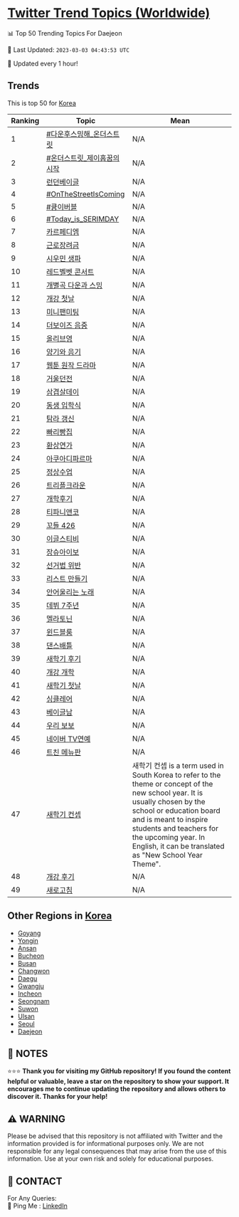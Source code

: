 [Twitter Trend Topics (Worldwide)](https://github.com/ErcinDedeoglu/Twitter-Trend-Topics)
==========


📊 Top 50 Trending Topics For Daejeon

📆 Last Updated: `2023-03-03 04:43:53 UTC`

🔧 Updated every 1 hour!


## Trends

This is top 50 for [Korea](</Korea>)

| Ranking | Topic | Mean |
| ------- | ------------ | ------------ |
| 1 | [#다운후스밍해_온더스트릿](http://twitter.com/search?q=%23%eb%8b%a4%ec%9a%b4%ed%9b%84%ec%8a%a4%eb%b0%8d%ed%95%b4_%ec%98%a8%eb%8d%94%ec%8a%a4%ed%8a%b8%eb%a6%bf) | N/A |
| 2 | [#온더스트릿_제이홉꿈의시작](http://twitter.com/search?q=%23%ec%98%a8%eb%8d%94%ec%8a%a4%ed%8a%b8%eb%a6%bf_%ec%a0%9c%ec%9d%b4%ed%99%89%ea%bf%88%ec%9d%98%ec%8b%9c%ec%9e%91) | N/A |
| 3 | [런던베이글](http://twitter.com/search?q=%eb%9f%b0%eb%8d%98%eb%b2%a0%ec%9d%b4%ea%b8%80) | N/A |
| 4 | [#OnTheStreetIsComing](http://twitter.com/search?q=%23OnTheStreetIsComing) | N/A |
| 5 | [#큥이버블](http://twitter.com/search?q=%23%ed%81%a5%ec%9d%b4%eb%b2%84%eb%b8%94) | N/A |
| 6 | [#Today_is_SERIMDAY](http://twitter.com/search?q=%23Today_is_SERIMDAY) | N/A |
| 7 | [카르페디엠](http://twitter.com/search?q=%ec%b9%b4%eb%a5%b4%ed%8e%98%eb%94%94%ec%97%a0) | N/A |
| 8 | [근로장려금](http://twitter.com/search?q=%ea%b7%bc%eb%a1%9c%ec%9e%a5%eb%a0%a4%ea%b8%88) | N/A |
| 9 | [시우민 생파](http://twitter.com/search?q=%ec%8b%9c%ec%9a%b0%eb%af%bc+%ec%83%9d%ed%8c%8c) | N/A |
| 10 | [레드벨벳 콘서트](http://twitter.com/search?q=%eb%a0%88%eb%93%9c%eb%b2%a8%eb%b2%b3+%ec%bd%98%ec%84%9c%ed%8a%b8) | N/A |
| 11 | [개별곡 다운과 스밍](http://twitter.com/search?q=%ea%b0%9c%eb%b3%84%ea%b3%a1+%eb%8b%a4%ec%9a%b4%ea%b3%bc+%ec%8a%a4%eb%b0%8d) | N/A |
| 12 | [개강 첫날](http://twitter.com/search?q=%ea%b0%9c%ea%b0%95+%ec%b2%ab%eb%82%a0) | N/A |
| 13 | [미니팬미팅](http://twitter.com/search?q=%eb%af%b8%eb%8b%88%ed%8c%ac%eb%af%b8%ed%8c%85) | N/A |
| 14 | [더보이즈 음중](http://twitter.com/search?q=%eb%8d%94%eb%b3%b4%ec%9d%b4%ec%a6%88+%ec%9d%8c%ec%a4%91) | N/A |
| 15 | [올리브영](http://twitter.com/search?q=%ec%98%ac%eb%a6%ac%eb%b8%8c%ec%98%81) | N/A |
| 16 | [양기와 음기](http://twitter.com/search?q=%ec%96%91%ea%b8%b0%ec%99%80+%ec%9d%8c%ea%b8%b0) | N/A |
| 17 | [웹툰 원작 드라마](http://twitter.com/search?q=%ec%9b%b9%ed%88%b0+%ec%9b%90%ec%9e%91+%eb%93%9c%eb%9d%bc%eb%a7%88) | N/A |
| 18 | [거울던전](http://twitter.com/search?q=%ea%b1%b0%ec%9a%b8%eb%8d%98%ec%a0%84) | N/A |
| 19 | [삼겹살데이](http://twitter.com/search?q=%ec%82%bc%ea%b2%b9%ec%82%b4%eb%8d%b0%ec%9d%b4) | N/A |
| 20 | [동생 입학식](http://twitter.com/search?q=%eb%8f%99%ec%83%9d+%ec%9e%85%ed%95%99%ec%8b%9d) | N/A |
| 21 | [탐라 갱신](http://twitter.com/search?q=%ed%83%90%eb%9d%bc+%ea%b0%b1%ec%8b%a0) | N/A |
| 22 | [빠리빵집](http://twitter.com/search?q=%eb%b9%a0%eb%a6%ac%eb%b9%b5%ec%a7%91) | N/A |
| 23 | [환상연가](http://twitter.com/search?q=%ed%99%98%ec%83%81%ec%97%b0%ea%b0%80) | N/A |
| 24 | [아쿠아디파르마](http://twitter.com/search?q=%ec%95%84%ec%bf%a0%ec%95%84%eb%94%94%ed%8c%8c%eb%a5%b4%eb%a7%88) | N/A |
| 25 | [정상수업](http://twitter.com/search?q=%ec%a0%95%ec%83%81%ec%88%98%ec%97%85) | N/A |
| 26 | [트리플크라운](http://twitter.com/search?q=%ed%8a%b8%eb%a6%ac%ed%94%8c%ed%81%ac%eb%9d%bc%ec%9a%b4) | N/A |
| 27 | [개학후기](http://twitter.com/search?q=%ea%b0%9c%ed%95%99%ed%9b%84%ea%b8%b0) | N/A |
| 28 | [티파니앤코](http://twitter.com/search?q=%ed%8b%b0%ed%8c%8c%eb%8b%88%ec%95%a4%ec%bd%94) | N/A |
| 29 | [꼬들 426](http://twitter.com/search?q=%ea%bc%ac%eb%93%a4+426) | N/A |
| 30 | [이글스티비](http://twitter.com/search?q=%ec%9d%b4%ea%b8%80%ec%8a%a4%ed%8b%b0%eb%b9%84) | N/A |
| 31 | [장슈아이보](http://twitter.com/search?q=%ec%9e%a5%ec%8a%88%ec%95%84%ec%9d%b4%eb%b3%b4) | N/A |
| 32 | [선거법 위반](http://twitter.com/search?q=%ec%84%a0%ea%b1%b0%eb%b2%95+%ec%9c%84%eb%b0%98) | N/A |
| 33 | [리스트 만들기](http://twitter.com/search?q=%eb%a6%ac%ec%8a%a4%ed%8a%b8+%eb%a7%8c%eb%93%a4%ea%b8%b0) | N/A |
| 34 | [안어울리는 노래](http://twitter.com/search?q=%ec%95%88%ec%96%b4%ec%9a%b8%eb%a6%ac%eb%8a%94+%eb%85%b8%eb%9e%98) | N/A |
| 35 | [데뷔 7주년](http://twitter.com/search?q=%eb%8d%b0%eb%b7%94+7%ec%a3%bc%eb%85%84) | N/A |
| 36 | [멜라토닌](http://twitter.com/search?q=%eb%a9%9c%eb%9d%bc%ed%86%a0%eb%8b%8c) | N/A |
| 37 | [윈드블룸](http://twitter.com/search?q=%ec%9c%88%eb%93%9c%eb%b8%94%eb%a3%b8) | N/A |
| 38 | [댄스배틀](http://twitter.com/search?q=%eb%8c%84%ec%8a%a4%eb%b0%b0%ed%8b%80) | N/A |
| 39 | [새학기 후기](http://twitter.com/search?q=%ec%83%88%ed%95%99%ea%b8%b0+%ed%9b%84%ea%b8%b0) | N/A |
| 40 | [개강 개학](http://twitter.com/search?q=%ea%b0%9c%ea%b0%95+%ea%b0%9c%ed%95%99) | N/A |
| 41 | [새학기 첫날](http://twitter.com/search?q=%ec%83%88%ed%95%99%ea%b8%b0+%ec%b2%ab%eb%82%a0) | N/A |
| 42 | [싱클레어](http://twitter.com/search?q=%ec%8b%b1%ed%81%b4%eb%a0%88%ec%96%b4) | N/A |
| 43 | [베이글남](http://twitter.com/search?q=%eb%b2%a0%ec%9d%b4%ea%b8%80%eb%82%a8) | N/A |
| 44 | [우리 보보](http://twitter.com/search?q=%ec%9a%b0%eb%a6%ac+%eb%b3%b4%eb%b3%b4) | N/A |
| 45 | [네이버 TV연예](http://twitter.com/search?q=%eb%84%a4%ec%9d%b4%eb%b2%84+TV%ec%97%b0%ec%98%88) | N/A |
| 46 | [트친 메뉴판](http://twitter.com/search?q=%ed%8a%b8%ec%b9%9c+%eb%a9%94%eb%89%b4%ed%8c%90) | N/A |
| 47 | [새학기 컨셉](http://twitter.com/search?q=%ec%83%88%ed%95%99%ea%b8%b0+%ec%bb%a8%ec%85%89) | 새학기 컨셉 is a term used in South Korea to refer to the theme or concept of the new school year. It is usually chosen by the school or education board and is meant to inspire students and teachers for the upcoming year. In English, it can be translated as "New School Year Theme". |
| 48 | [개강 후기](http://twitter.com/search?q=%ea%b0%9c%ea%b0%95+%ed%9b%84%ea%b8%b0) | N/A |
| 49 | [새로고침](http://twitter.com/search?q=%ec%83%88%eb%a1%9c%ea%b3%a0%ec%b9%a8) | N/A |



## Other Regions in [Korea](</Korea>)

* [Goyang](</Korea/Goyang.md>)
* [Yongin](</Korea/Yongin.md>)
* [Ansan](</Korea/Ansan.md>)
* [Bucheon](</Korea/Bucheon.md>)
* [Busan](</Korea/Busan.md>)
* [Changwon](</Korea/Changwon.md>)
* [Daegu](</Korea/Daegu.md>)
* [Gwangju](</Korea/Gwangju.md>)
* [Incheon](</Korea/Incheon.md>)
* [Seongnam](</Korea/Seongnam.md>)
* [Suwon](</Korea/Suwon.md>)
* [Ulsan](</Korea/Ulsan.md>)
* [Seoul](</Korea/Seoul.md>)
* [Daejeon](</Korea/Daejeon.md>)



## 📝 NOTES

⭐⭐⭐ **Thank you for visiting my GitHub repository! If you found the content helpful or valuable, leave a star on the repository to show your support. It encourages me to continue updating the repository and allows others to discover it. Thanks for your help!**


## ⚠️ WARNING

Please be advised that this repository is not affiliated with Twitter and the information provided is for informational purposes only. We are not responsible for any legal consequences that may arise from the use of this information. Use at your own risk and solely for educational purposes.


## 📨 CONTACT

 For Any Queries:  
            🏓 Ping Me : [LinkedIn](https://www.linkedin.com/in/ercindedeoglu/)
